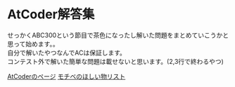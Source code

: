 # AtCoder解答集

せっかくABC300という節目で茶色になったし解いた問題をまとめていこうかと思って始めます。。  
自分で解いたやつなんでACは保証します。  
コンテスト外で解いた簡単な問題は載せないと思います。(2,3行で終わるやつ)  

[AtCoderのページ](https://atcoder.jp)
[モチベのほしい物リスト](https://www.amazon.jp/hz/wishlist/ls/1ORNKJ5C1BBB3?ref_=wl_share)
